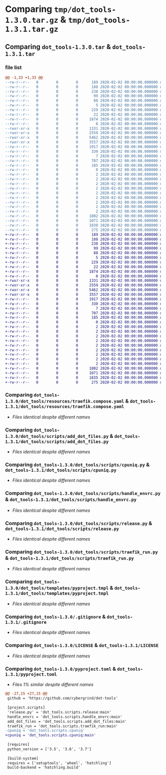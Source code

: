 # Comparing `tmp/dot_tools-1.3.0.tar.gz` & `tmp/dot_tools-1.3.1.tar.gz`

## Comparing `dot_tools-1.3.0.tar` & `dot_tools-1.3.1.tar`

### file list

```diff
@@ -1,33 +1,33 @@
--rw-r--r--   0        0        0      189 2020-02-02 00:00:00.000000 dot_tools-1.3.0/.coveragerc
--rw-r--r--   0        0        0      188 2020-02-02 00:00:00.000000 dot_tools-1.3.0/.editorconfig
--rw-r--r--   0        0        0      238 2020-02-02 00:00:00.000000 dot_tools-1.3.0/.envrc
--rw-r--r--   0        0        0       99 2020-02-02 00:00:00.000000 dot_tools-1.3.0/MANIFEST.in
--rw-r--r--   0        0        0       88 2020-02-02 00:00:00.000000 dot_tools-1.3.0/README.md
--rw-r--r--   0        0        0        5 2020-02-02 00:00:00.000000 dot_tools-1.3.0/requirements.txt
--rw-r--r--   0        0        0      229 2020-02-02 00:00:00.000000 dot_tools-1.3.0/tox.ini
--rw-r--r--   0        0        0       22 2020-02-02 00:00:00.000000 dot_tools-1.3.0/dot_tools/__init__.py
--rw-r--r--   0        0        0     1874 2020-02-02 00:00:00.000000 dot_tools-1.3.0/dot_tools/resources/traefik.compose.yaml
--rw-r--r--   0        0        0        0 2020-02-02 00:00:00.000000 dot_tools-1.3.0/dot_tools/scripts/__init__.py
--rwxr-xr-x   0        0        0     1331 2020-02-02 00:00:00.000000 dot_tools-1.3.0/dot_tools/scripts/add_dot_files.py
--rwxr-xr-x   0        0        0     2559 2020-02-02 00:00:00.000000 dot_tools-1.3.0/dot_tools/scripts/cpuniq.py
--rwxr-xr-x   0        0        0     5462 2020-02-02 00:00:00.000000 dot_tools-1.3.0/dot_tools/scripts/handle_envrc.py
--rwxr-xr-x   0        0        0     3557 2020-02-02 00:00:00.000000 dot_tools-1.3.0/dot_tools/scripts/release.py
--rw-r--r--   0        0        0     1917 2020-02-02 00:00:00.000000 dot_tools-1.3.0/dot_tools/scripts/traefik_run.py
--rw-r--r--   0        0        0      330 2020-02-02 00:00:00.000000 dot_tools-1.3.0/dot_tools/templates/editorconfig.tmpl
--rw-r--r--   0        0        0        7 2020-02-02 00:00:00.000000 dot_tools-1.3.0/dot_tools/templates/projectile.tmpl
--rw-r--r--   0        0        0      707 2020-02-02 00:00:00.000000 dot_tools-1.3.0/dot_tools/templates/pyproject.tmpl
--rw-r--r--   0        0        0      185 2020-02-02 00:00:00.000000 dot_tools-1.3.0/dot_tools/templates/yamllint.tmpl
--rw-r--r--   0        0        0        0 2020-02-02 00:00:00.000000 dot_tools-1.3.0/tests/__init__.py
--rw-r--r--   0        0        0        2 2020-02-02 00:00:00.000000 dot_tools-1.3.0/tst/bb
--rw-r--r--   0        0        0        2 2020-02-02 00:00:00.000000 dot_tools-1.3.0/tst/bb.3efbc6c9873649f8aabc0f1a918d1593
--rw-r--r--   0        0        0        2 2020-02-02 00:00:00.000000 dot_tools-1.3.0/tst/bb.5a53a0607caa4db19a421e2e803553f2
--rw-r--r--   0        0        0        2 2020-02-02 00:00:00.000000 dot_tools-1.3.0/tst/bb.6edd2ad9ff01473e9d87d2b59ab375c8
--rw-r--r--   0        0        0        2 2020-02-02 00:00:00.000000 dot_tools-1.3.0/tst/bb.70561b4a8d1c44548edeef981e812bf9
--rw-r--r--   0        0        0        2 2020-02-02 00:00:00.000000 dot_tools-1.3.0/tst/bb.b9c209aecb5044f2ae36b3b53219f60b
--rw-r--r--   0        0        0        2 2020-02-02 00:00:00.000000 dot_tools-1.3.0/tst/bb.d09d7ed0f38c4741887a0d87266a22bc
--rw-r--r--   0        0        0        2 2020-02-02 00:00:00.000000 dot_tools-1.3.0/tst/bb.de50b90f1d4649ec91bad8c9644cbdac
--rw-r--r--   0        0        0        2 2020-02-02 00:00:00.000000 dot_tools-1.3.0/tst/bb1
--rw-r--r--   0        0        0     1802 2020-02-02 00:00:00.000000 dot_tools-1.3.0/.gitignore
--rw-r--r--   0        0        0     1071 2020-02-02 00:00:00.000000 dot_tools-1.3.0/LICENSE
--rw-r--r--   0        0        0     1830 2020-02-02 00:00:00.000000 dot_tools-1.3.0/pyproject.toml
--rw-r--r--   0        0        0      275 2020-02-02 00:00:00.000000 dot_tools-1.3.0/PKG-INFO
+-rw-r--r--   0        0        0      189 2020-02-02 00:00:00.000000 dot_tools-1.3.1/.coveragerc
+-rw-r--r--   0        0        0      188 2020-02-02 00:00:00.000000 dot_tools-1.3.1/.editorconfig
+-rw-r--r--   0        0        0      238 2020-02-02 00:00:00.000000 dot_tools-1.3.1/.envrc
+-rw-r--r--   0        0        0       99 2020-02-02 00:00:00.000000 dot_tools-1.3.1/MANIFEST.in
+-rw-r--r--   0        0        0       88 2020-02-02 00:00:00.000000 dot_tools-1.3.1/README.md
+-rw-r--r--   0        0        0        5 2020-02-02 00:00:00.000000 dot_tools-1.3.1/requirements.txt
+-rw-r--r--   0        0        0      229 2020-02-02 00:00:00.000000 dot_tools-1.3.1/tox.ini
+-rw-r--r--   0        0        0       22 2020-02-02 00:00:00.000000 dot_tools-1.3.1/dot_tools/__init__.py
+-rw-r--r--   0        0        0     1874 2020-02-02 00:00:00.000000 dot_tools-1.3.1/dot_tools/resources/traefik.compose.yaml
+-rw-r--r--   0        0        0        0 2020-02-02 00:00:00.000000 dot_tools-1.3.1/dot_tools/scripts/__init__.py
+-rwxr-xr-x   0        0        0     1331 2020-02-02 00:00:00.000000 dot_tools-1.3.1/dot_tools/scripts/add_dot_files.py
+-rwxr-xr-x   0        0        0     2559 2020-02-02 00:00:00.000000 dot_tools-1.3.1/dot_tools/scripts/cpuniq.py
+-rwxr-xr-x   0        0        0     5462 2020-02-02 00:00:00.000000 dot_tools-1.3.1/dot_tools/scripts/handle_envrc.py
+-rwxr-xr-x   0        0        0     3557 2020-02-02 00:00:00.000000 dot_tools-1.3.1/dot_tools/scripts/release.py
+-rw-r--r--   0        0        0     1917 2020-02-02 00:00:00.000000 dot_tools-1.3.1/dot_tools/scripts/traefik_run.py
+-rw-r--r--   0        0        0      330 2020-02-02 00:00:00.000000 dot_tools-1.3.1/dot_tools/templates/editorconfig.tmpl
+-rw-r--r--   0        0        0        7 2020-02-02 00:00:00.000000 dot_tools-1.3.1/dot_tools/templates/projectile.tmpl
+-rw-r--r--   0        0        0      707 2020-02-02 00:00:00.000000 dot_tools-1.3.1/dot_tools/templates/pyproject.tmpl
+-rw-r--r--   0        0        0      185 2020-02-02 00:00:00.000000 dot_tools-1.3.1/dot_tools/templates/yamllint.tmpl
+-rw-r--r--   0        0        0        0 2020-02-02 00:00:00.000000 dot_tools-1.3.1/tests/__init__.py
+-rw-r--r--   0        0        0        2 2020-02-02 00:00:00.000000 dot_tools-1.3.1/tst/bb
+-rw-r--r--   0        0        0        2 2020-02-02 00:00:00.000000 dot_tools-1.3.1/tst/bb.3efbc6c9873649f8aabc0f1a918d1593
+-rw-r--r--   0        0        0        2 2020-02-02 00:00:00.000000 dot_tools-1.3.1/tst/bb.5a53a0607caa4db19a421e2e803553f2
+-rw-r--r--   0        0        0        2 2020-02-02 00:00:00.000000 dot_tools-1.3.1/tst/bb.6edd2ad9ff01473e9d87d2b59ab375c8
+-rw-r--r--   0        0        0        2 2020-02-02 00:00:00.000000 dot_tools-1.3.1/tst/bb.70561b4a8d1c44548edeef981e812bf9
+-rw-r--r--   0        0        0        2 2020-02-02 00:00:00.000000 dot_tools-1.3.1/tst/bb.b9c209aecb5044f2ae36b3b53219f60b
+-rw-r--r--   0        0        0        2 2020-02-02 00:00:00.000000 dot_tools-1.3.1/tst/bb.d09d7ed0f38c4741887a0d87266a22bc
+-rw-r--r--   0        0        0        2 2020-02-02 00:00:00.000000 dot_tools-1.3.1/tst/bb.de50b90f1d4649ec91bad8c9644cbdac
+-rw-r--r--   0        0        0        2 2020-02-02 00:00:00.000000 dot_tools-1.3.1/tst/bb1
+-rw-r--r--   0        0        0     1802 2020-02-02 00:00:00.000000 dot_tools-1.3.1/.gitignore
+-rw-r--r--   0        0        0     1071 2020-02-02 00:00:00.000000 dot_tools-1.3.1/LICENSE
+-rw-r--r--   0        0        0     1835 2020-02-02 00:00:00.000000 dot_tools-1.3.1/pyproject.toml
+-rw-r--r--   0        0        0      275 2020-02-02 00:00:00.000000 dot_tools-1.3.1/PKG-INFO
```

### Comparing `dot_tools-1.3.0/dot_tools/resources/traefik.compose.yaml` & `dot_tools-1.3.1/dot_tools/resources/traefik.compose.yaml`

 * *Files identical despite different names*

### Comparing `dot_tools-1.3.0/dot_tools/scripts/add_dot_files.py` & `dot_tools-1.3.1/dot_tools/scripts/add_dot_files.py`

 * *Files identical despite different names*

### Comparing `dot_tools-1.3.0/dot_tools/scripts/cpuniq.py` & `dot_tools-1.3.1/dot_tools/scripts/cpuniq.py`

 * *Files identical despite different names*

### Comparing `dot_tools-1.3.0/dot_tools/scripts/handle_envrc.py` & `dot_tools-1.3.1/dot_tools/scripts/handle_envrc.py`

 * *Files identical despite different names*

### Comparing `dot_tools-1.3.0/dot_tools/scripts/release.py` & `dot_tools-1.3.1/dot_tools/scripts/release.py`

 * *Files identical despite different names*

### Comparing `dot_tools-1.3.0/dot_tools/scripts/traefik_run.py` & `dot_tools-1.3.1/dot_tools/scripts/traefik_run.py`

 * *Files identical despite different names*

### Comparing `dot_tools-1.3.0/dot_tools/templates/pyproject.tmpl` & `dot_tools-1.3.1/dot_tools/templates/pyproject.tmpl`

 * *Files identical despite different names*

### Comparing `dot_tools-1.3.0/.gitignore` & `dot_tools-1.3.1/.gitignore`

 * *Files identical despite different names*

### Comparing `dot_tools-1.3.0/LICENSE` & `dot_tools-1.3.1/LICENSE`

 * *Files identical despite different names*

### Comparing `dot_tools-1.3.0/pyproject.toml` & `dot_tools-1.3.1/pyproject.toml`

 * *Files 1% similar despite different names*

```diff
@@ -27,15 +27,15 @@
 github = 'https://github.com/cybergrind/dot-tools'
 
 [project.scripts]
 'release.py' = 'dot_tools.scripts.release:main'
 handle_envrc = 'dot_tools.scripts.handle_envrc:main'
 add_dot_files = 'dot_tools.scripts.add_dot_files:main'
 traefik_run = 'dot_tools.scripts.traefik_run:main'
-cpuniq = 'dot_tools.scripts.cpuniq'
+cpuniq = 'dot_tools.scripts.cpuniq:main'
 
 [requires]
 python_version = ['3.5', '3.6', '3.7']
 
 [build-system]
 requires = ['setuptools', 'wheel', 'hatchling']
 build-backend = 'hatchling.build'
```

